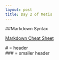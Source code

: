 ```yaml
---
layout: post
title: Day 2 of Metis
---
```


##Markdown Syntax

[Markdown Cheat Sheet](http://stationinthemetro.com/wp-content/uploads/2013/04/Markdown_Cheat_Sheet_v1-1.pdf)

\# = header  
\### = smaller header